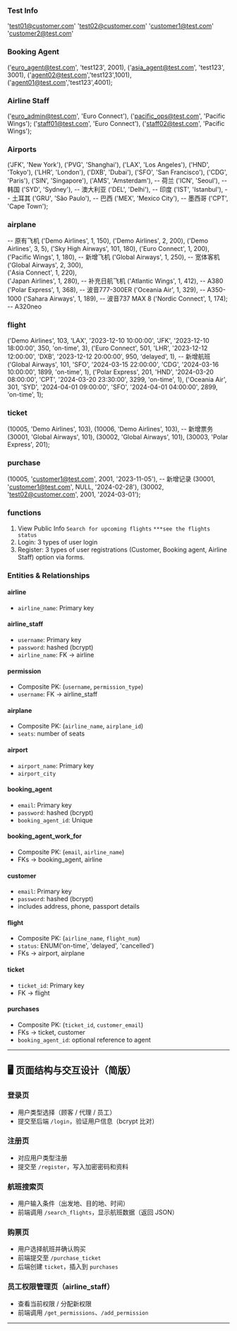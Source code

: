 ### Test Info
'test01@customer.com'
'test02@customer.com'
'customer1@test.com'
'customer2@test.com'

### Booking Agent
('euro_agent@test.com', 'test123', 2001),
('asia_agent@test.com', 'test123', 3001),
('agent02@test.com','test123',1001),
('agent01@test.com','test123',4001);

### Airline Staff
('euro_admin@test.com', 'Euro Connect'),
('pacific_ops@test.com', 'Pacific Wings');
('staff01@test.com', 'Euro Connect'),
('staff02@test.com', 'Pacific Wings');

### Airports
('JFK', 'New York'),
('PVG', 'Shanghai'),
('LAX', 'Los Angeles'),
('HND', 'Tokyo'),
('LHR', 'London'),
('DXB', 'Dubai'),
('SFO', 'San Francisco'),
('CDG', 'Paris'),
('SIN', 'Singapore'),
('AMS', 'Amsterdam'),    -- 荷兰
('ICN', 'Seoul'),        -- 韩国
('SYD', 'Sydney'),       -- 澳大利亚
('DEL', 'Delhi'),        -- 印度
('IST', 'Istanbul'),     -- 土耳其
('GRU', 'São Paulo'),    -- 巴西
('MEX', 'Mexico City'),  -- 墨西哥
('CPT', 'Cape Town');  

### airplane
-- 原有飞机
('Demo Airlines', 1, 150),
('Demo Airlines', 2, 200),
('Demo Airlines', 3, 5),
('Sky High Airways', 101, 180),
('Euro Connect', 1, 200),
('Pacific Wings', 1, 180),
-- 新增飞机
('Global Airways', 1, 250),   -- 宽体客机
('Global Airways', 2, 300),   
('Asia Connect', 1, 220),     
('Japan Airlines', 1, 280),   -- 补充日航飞机
('Atlantic Wings', 1, 412),   -- A380
('Polar Express', 1, 368),     -- 波音777-300ER
('Oceania Air', 1, 329),       -- A350-1000
('Sahara Airways', 1, 189),    -- 波音737 MAX 8
('Nordic Connect', 1, 174);    -- A320neo

### flight

('Demo Airlines', 103, 'LAX', '2023-12-10 10:00:00', 'JFK', '2023-12-10 18:00:00', 350, 'on-time', 3),
('Euro Connect', 501, 'LHR', '2023-12-12 12:00:00', 'DXB', '2023-12-12 20:00:00', 950, 'delayed', 1),
-- 新增航班
('Global Airways', 101, 'SFO', '2024-03-15 22:00:00', 'CDG', '2024-03-16 10:00:00', 1899, 'on-time', 1),
('Polar Express', 201, 'HND', '2024-03-20 08:00:00', 'CPT', '2024-03-20 23:30:00', 3299, 'on-time', 1),
('Oceania Air', 301, 'SYD', '2024-04-01 09:00:00', 'SFO', '2024-04-01 04:00:00', 2899, 'on-time', 1);


### ticket
(10005, 'Demo Airlines', 103),
(10006, 'Demo Airlines', 103),
-- 新增票务
(30001, 'Global Airways', 101),
(30002, 'Global Airways', 101),
(30003, 'Polar Express', 201);


### purchase
(10005, 'customer1@test.com', 2001, '2023-11-05'),
-- 新增记录
(30001, 'customer1@test.com', NULL, '2024-02-28'),
(30002, 'test02@customer.com', 2001, '2024-03-01');

### functions

1. View Public Info
    ``` Search for upcoming flights ```
    ``` ***see the flights status ```
2. Login: 3 types of user login
3. Register: 3 types of user registrations (Customer, Booking agent, Airline Staff) option via forms.



### Entities & Relationships

#### airline
- `airline_name`: Primary key

#### airline_staff
- `username`: Primary key
- `password`: hashed (bcrypt)
- `airline_name`: FK → airline

#### permission
- Composite PK: (`username`, `permission_type`)
- `username`: FK → airline_staff

#### airplane
- Composite PK: (`airline_name`, `airplane_id`)
- `seats`: number of seats

#### airport
- `airport_name`: Primary key
- `airport_city`

#### booking_agent
- `email`: Primary key
- `password`: hashed (bcrypt)
- `booking_agent_id`: Unique

#### booking_agent_work_for
- Composite PK: (`email`, `airline_name`)
- FKs → booking_agent, airline

#### customer
- `email`: Primary key
- `password`: hashed (bcrypt)
- includes address, phone, passport details

#### flight
- Composite PK: (`airline_name`, `flight_num`)
- `status`: ENUM('on-time', 'delayed', 'cancelled')
- FKs → airport, airplane

#### ticket
- `ticket_id`: Primary key
- FK → flight

#### purchases
- Composite PK: (`ticket_id`, `customer_email`)
- FKs → ticket, customer
- `booking_agent_id`: optional reference to agent

---

## 🖥️ 页面结构与交互设计（简版）

### 登录页
- 用户类型选择（顾客 / 代理 / 员工）
- 提交至后端 `/login`，验证用户信息（bcrypt 比对）

### 注册页
- 对应用户类型注册
- 提交至 `/register`，写入加密密码和资料

### 航班搜索页
- 用户输入条件（出发地、目的地、时间）
- 前端调用 `/search_flights`，显示航班数据（返回 JSON）

### 购票页
- 用户选择航班并确认购买
- 前端提交至 `/purchase_ticket`
- 后端创建 `ticket`，插入到 `purchases`

### 员工权限管理页（airline_staff）
- 查看当前权限 / 分配新权限
- 前端调用 `/get_permissions`、`/add_permission`

---